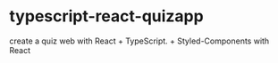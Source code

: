# typescript-react-quizapp
create a quiz web with React  + TypeScript.  + Styled-Components with React
